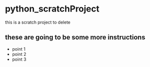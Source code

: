 # python_scratchProject
 this is a scratch project to delete

 ## these are going to be some more instructions
 - point 1 
 - point 2
 - point 3
 
